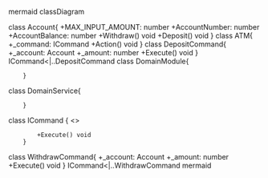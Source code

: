 mermaid
classDiagram


class Account{
            +MAX_INPUT_AMOUNT: number
+AccountNumber: number
+AccountBalance: number
            +Withdraw() void
+Deposit() void
        }
class ATM{
            +_command: ICommand
            +Action() void
        }
class DepositCommand{
            +_account: Account
+_amount: number
            +Execute() void
        }
ICommand<|..DepositCommand
class DomainModule{
            
            
        }
class DomainService{
            
            
        }
class ICommand {
            <<interface>>
            
            +Execute() void
        }
class WithdrawCommand{
            +_account: Account
+_amount: number
            +Execute() void
        }
ICommand<|..WithdrawCommand
mermaid